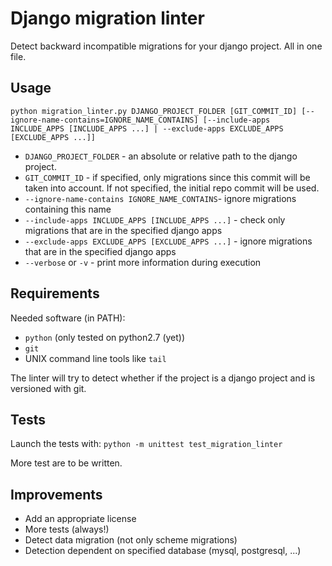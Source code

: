 # Django migration linter

Detect backward incompatible migrations for your django project. All in one file.

## Usage

`python migration_linter.py DJANGO_PROJECT_FOLDER [GIT_COMMIT_ID] [--ignore-name-contains=IGNORE_NAME_CONTAINS] [--include-apps INCLUDE_APPS [INCLUDE_APPS ...] | --exclude-apps EXCLUDE_APPS [EXCLUDE_APPS ...]]`

* `DJANGO_PROJECT_FOLDER` - an absolute or relative path to the django project.
* `GIT_COMMIT_ID` - if specified, only migrations since this commit will be taken into account. If not specified, the initial repo commit will be used.
* `--ignore-name-contains IGNORE_NAME_CONTAINS`- ignore migrations containing this name
* `--include-apps INCLUDE_APPS [INCLUDE_APPS ...]` - check only migrations that are in the specified django apps
* `--exclude-apps EXCLUDE_APPS [EXCLUDE_APPS ...]` - ignore migrations that are in the specified django apps
* `--verbose` or `-v` - print more information during execution

## Requirements

Needed software (in PATH):

* `python` (only tested on python2.7 (yet))
* `git`
* UNIX command line tools like `tail`

The linter will try to detect whether if the project is a django project and is versioned with git.

## Tests

Launch the tests with: `python -m unittest test_migration_linter`

More test are to be written.

## Improvements

* Add an appropriate license
* More tests (always!)
* Detect data migration (not only scheme migrations)
* Detection dependent on specified database (mysql, postgresql, ...)
